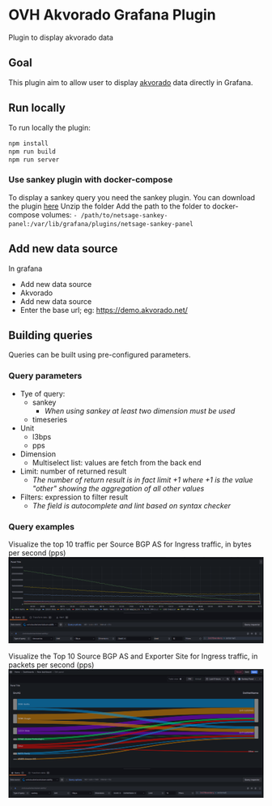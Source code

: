 # OVH Akvorado Grafana Plugin

Plugin to display akvorado data

## Goal

This plugin aim to allow user to display [akvorado](https://github.com/akvorado/akvorado) data directly in Grafana.

## Run locally

To run locally the plugin:

```
npm install
npm run build
npm run server
```

### Use sankey plugin with docker-compose

To display a sankey query you need the sankey plugin.
You can download the plugin [here](https://grafana.com/grafana/plugins/netsage-sankey-panel/?tab=installation)
Unzip the folder
Add the path to the folder to docker-compose volumes:
`- /path/to/netsage-sankey-panel:/var/lib/grafana/plugins/netsage-sankey-panel`

## Add new data source

In grafana

- Add new data source
- Akvorado
- Add new data source
- Enter the base url; eg: https://demo.akvorado.net/


## Building queries

Queries can be built using pre-configured parameters.

### Query parameters

- Tye of query:
  - sankey
    - _When using sankey at least two dimension must be used_
  - timeseries
- Unit
  - l3bps
  - pps
- Dimension
  - Multiselect list: values are fetch from the back end
- Limit: number of returned result
  - _The number of return result is in fact limit +1 where +1 is the value "other" showing the aggregation of all other values_
- Filters: expression to filter result
  - _The field is autocomplete and lint based on syntax checker_

### Query examples

Visualize the top 10 traffic per Source BGP AS for Ingress traffic, in bytes per second (pps)
![example1.png](src/img/example1.png)

Visualize the Top 10 Source BGP AS and Exporter Site for Ingress traffic, in packets per second (pps)
![example2.png](src/img/example2.png)
